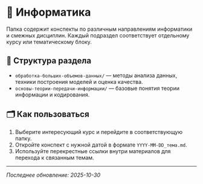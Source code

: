 # 🧠 Информатика

Папка содержит конспекты по различным направлениям информатики и смежных дисциплин. Каждый подраздел соответствует отдельному курсу или тематическому блоку.

## 📂 Структура раздела

- `обработка-больших-объемов-данных/` — методы анализа данных, техники построения моделей и оценка качества.
- `основы-теории-передачи-информации/` — базовые понятия теории информации и кодирования.

## 🗂 Как пользоваться

1. Выберите интересующий курс и перейдите в соответствующую папку.
2. Откройте конспект с нужной датой в формате `YYYY-MM-DD_тема.md`.
3. Используйте перекрестные ссылки внутри материалов для перехода к связанным темам.

---

*Последнее обновление: 2025-10-30*
